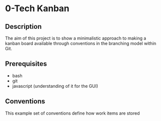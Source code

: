 # 0-Tech Kanban

## Description

The aim of this project is to show a minimalistic approach to making a kanban board available through conventions in the branching model within Git.

## Prerequisites

 - bash
 - git
 - javascript (understanding of it for the GUI)

## Conventions

This example set of conventions define how work items are stored 